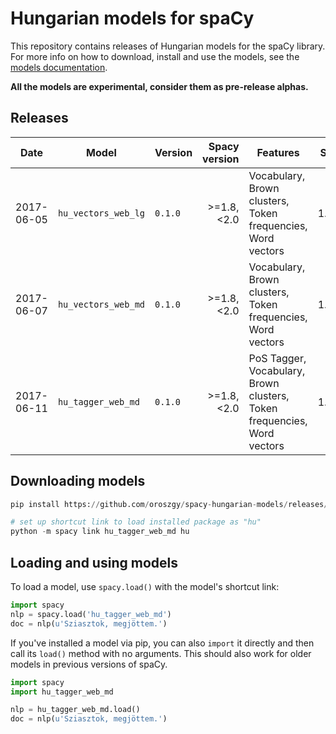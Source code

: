 # Hungarian models for spaCy

This repository contains releases of Hungarian models for the spaCy library. For more info on how to download, install and use the models, see the [models documentation](https://spacy.io/docs/usage/models).

**All the models are experimental, consider them as pre-release alphas.**

## Releases

| Date | Model | Version | Spacy version | Features | Size | Memory | License | Info | Get |
| --- | --- | --- | ---: | --- | ---: | ---: | --- | --- | --- |
| 2017-06-05 | `hu_vectors_web_lg` | `0.1.0` |>=1.8, <2.0 | Vocabulary, Brown clusters, Token frequencies, Word vectors | 1.8G | 7G | <a rel="license" href="http://creativecommons.org/licenses/by-sa/4.0/"><img alt="Creative Commons License" style="border-width:0" src="https://i.creativecommons.org/l/by-sa/4.0/88x31.png" /></a> | [![][i]][i-hu_vectors_web_lg-0.1.0] | [![][dl]][hu_vectors_web_lg-0.1.0] 
| 2017-06-07 | `hu_vectors_web_md` | `0.1.0` | >=1.8, <2.0 | Vocabulary, Brown clusters, Token frequencies, Word vectors | 1.0G | 2.9G | <a rel="license" href="http://creativecommons.org/licenses/by-sa/4.0/"><img alt="Creative Commons License" style="border-width:0" src="https://i.creativecommons.org/l/by-sa/4.0/88x31.png" /></a> | [![][i]][i-hu_vectors_web_md-0.1.0] | [![][dl]][hu_vectors_web_md-0.1.0] 
| 2017-06-11 | `hu_tagger_web_md` | `0.1.0` | >=1.8, <2.0 | PoS Tagger, Vocabulary, Brown clusters, Token frequencies, Word vectors | 1.0G | >2.9G | <a rel="license" href="http://creativecommons.org/licenses/by-nc-sa/3.0/"><img alt="Creative Commons License" style="border-width:0" src="https://i.creativecommons.org/l/by-nc-sa/3.0//88x31.png" /></a> | [![][i]][i-hu_tagger_web_md-0.1.0] | [![][dl]][hu_tagger_web_md-0.1.0] 

[hu_vectors_web_lg-0.1.0]: https://github.com/oroszgy/spacy-hungarian-models/releases/download/hu_vectors_web_lg-0.1.0/hu_vectors_web_lg-0.1.0.tar.gz
[i-hu_vectors_web_lg-0.1.0]: https://github.com/oroszgy/spacy-hungarian-models/releases/hu_vectors_web_lg-0.1.0

[hu_vectors_web_md-0.1.0]: https://github.com/oroszgy/spacy-hungarian-models/releases/download/hu_vectors_web_md-0.1.0/hu_vectors_web_md-0.1.0.tar.gz
[i-hu_vectors_web_md-0.1.0]: https://github.com/oroszgy/spacy-hungarian-models/releases/hu_vectors_web_md-0.1.0

[hu_tagger_web_md-0.1.0]: https://github.com/oroszgy/spacy-hungarian-models/releases/download/hu_tagger_web_md-0.1.0/hu_tagger_web_md-0.1.0.tar.gz
[i-hu_tagger_web_md-0.1.0]: https://github.com/oroszgy/spacy-hungarian-models/releases/hu_tagger_web_md-0.1.0


[dl]: http://i.imgur.com/gQvPgr0.png
[i]: http://i.imgur.com/OpLOcKn.png

## Downloading models

```python
pip install https://github.com/oroszgy/spacy-hungarian-models/releases/download/hu_tagger_web_md-0.1.0/hu_tagger_web_md-0.1.0.tar.gz

# set up shortcut link to load installed package as "hu"
python -m spacy link hu_tagger_web_md hu
```

## Loading and using models

To load a model, use `spacy.load()` with the model's shortcut link:

```python
import spacy
nlp = spacy.load('hu_tagger_web_md')
doc = nlp(u'Sziasztok, megjöttem.')
```

If you've installed a model via pip, you can also `import` it directly and
then call its `load()` method with no arguments. This should also work for
older models in previous versions of spaCy.

```python
import spacy
import hu_tagger_web_md

nlp = hu_tagger_web_md.load()
doc = nlp(u'Sziasztok, megjöttem.')
```
